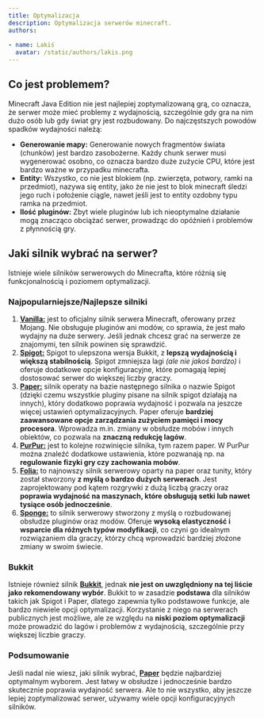 ```yaml
---
title: Optymalizacja
description: Optymalizacja serwerów minecraft.
authors:
  
- name: Lakiś
  avatar: /static/authors/lakis.png
---
```

## Co jest problemem?
Minecraft Java Edition nie jest najlepiej zoptymalizowaną grą, co oznacza, że serwer może mieć problemy z wydajnością, szczególnie gdy gra na nim dużo osób lub gdy świat gry jest rozbudowany.
Do najczęstszych powodów spadków wydajności należą:
- **Generowanie mapy:** Generowanie nowych fragmentów świata (chunków) jest bardzo zasobożerne. Każdy chunk serwer musi wygenerować osobno, co oznacza bardzo duże zużycie CPU, które jest bardzo ważne w przypadku minecrafta.
- **Entity:** Wszystko, co nie jest blokiem (np. zwierzęta, potwory, ramki na przedmiot), nazywa się entity, jako że nie jest to blok minecraft śledzi jego ruch i położenie ciągle, nawet jeśli jest to entity ozdobny typu ramka na przedmiot.
- **Ilość pluginów:** Zbyt wiele pluginów lub ich nieoptymalne działanie mogą znacząco obciążać serwer, prowadząc do opóźnień i problemów z płynnością gry.

## Jaki silnik wybrać na serwer?
Istnieje wiele silników serwerowych do Minecrafta, które różnią się funkcjonalnością i poziomem optymalizacji. 
### Najpopularniejsze/Najlepsze silniki
1. **[Vanilla:](https://www.minecraft.net/en-us/download)** jest to oficjalny silnik serwera Minecraft, oferowany przez Mojang. Nie obsługuje pluginów ani modów, co sprawia, że jest mało wydajny na duże serwery. Jeśli jednak chcesz grać na serwerze ze znajomymi, ten silnik powinen się sprawdzić.
2. **[Spigot:](https://spigotmc.org/)** Spigot to ulepszona wersja Bukkit, z **lepszą wydajnością i większą stabilnością**. Spigot zmniejsza lagi *(ale nie jakoś bardzo)* i oferuje dodatkowe opcje konfiguracyjne, które pomagają lepiej dostosować serwer do większej liczby graczy.
3. **[Paper:](https://papermc.io/downloads/all)** silnik operaty na bazie następnego silnika o nazwie Spigot (dzięki czemu wszystkie pluginy pisane na silnik spigot działają na innych), który dodatkowo poprawia wydajność i pozwala na jeszcze więcej ustawień optymalizacyjnych. Paper oferuje **bardziej zaawansowane opcje zarządzania zużyciem pamięci i mocy procesora**. Wprowadza m.in. zmiany w obsłudze mobów i innych obiektów, co pozwala na **znaczną redukcję lagów**.
4. **[PurPur:](https://purpurmc.org/download/purpur)** jest to kolejne rozwinięcie silnika, tym razem paper. W PurPur można znaleźć dodatkowe ustawienia, które pozwanają np. na **regulowanie fizyki gry czy zachowania mobów**.
5. **[Folia:](https://papermc.io/software/folia)** to najnowszy silnik serwerowy oparty na paper oraz tunity, który został stworzony **z myślą o bardzo dużych serwerach**. Jest zaprojektowany pod kątem rozgrywki z dużą liczbą graczy oraz **poprawia wydajność na maszynach, które obsługują setki lub nawet tysiące osób jednocześnie**.
6. **[Sponge:](https://www.spongepowered.org/)** to silnik serwerowy stworzony z myślą o rozbudowanej obsłudze pluginów oraz modów. Oferuje **wysoką elastyczność i wsparcie dla różnych typów modyfikacji**, co czyni go idealnym rozwiązaniem dla graczy, którzy chcą wprowadzić bardziej złożone zmiany w swoim świecie.
### Bukkit
Istnieje również silnik **[Bukkit](https://bukkit.org/)**, jednak __nie jest on uwzględniony na tej liście jako rekomendowany wybór__. Bukkit to w zasadzie **podstawa** dla silników takich jak Spigot i Paper, dlatego zapewnia tylko podstawowe funkcje, ale bardzo niewiele opcji optymalizacji. Korzystanie z niego na serwerach publicznych jest możliwe, ale ze względu na **niski poziom optymalizacji** może prowadzić do lagów i problemów z wydajnością, szczególnie przy większej liczbie graczy.
### Podsumowanie
Jeśli nadal nie wiesz, jaki silnik wybrać, **[Paper](https://papermc.io/downloads/all)** będzie najbardziej optymalnym wyborem. Jest łatwy w obsłudze i jednocześnie bardzo skutecznie poprawia wydajność serwera. Ale to nie wszystko, aby jeszcze lepiej zoptymalizować serwer, używamy wiele opcji konfiguracyjnych silników.
